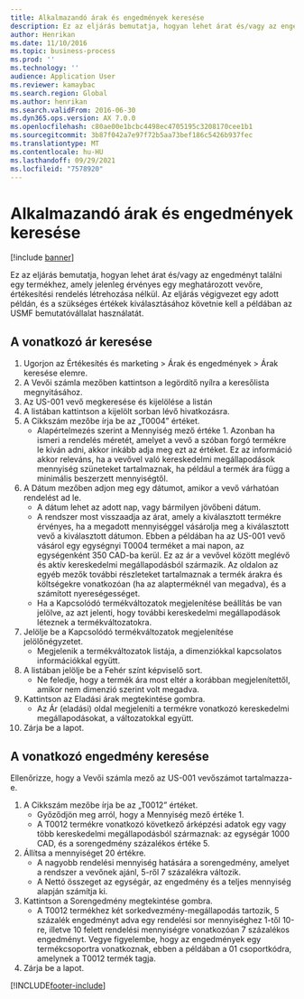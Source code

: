 ```yaml
---
title: Alkalmazandó árak és engedmények keresése
description: Ez az eljárás bemutatja, hogyan lehet árat és/vagy az engedményt találni egy termékhez, amely jelenleg érvényes egy meghatározott vevőre, értékesítési rendelés létrehozása nélkül.
author: Henrikan
ms.date: 11/10/2016
ms.topic: business-process
ms.prod: ''
ms.technology: ''
audience: Application User
ms.reviewer: kamaybac
ms.search.region: Global
ms.author: henrikan
ms.search.validFrom: 2016-06-30
ms.dyn365.ops.version: AX 7.0.0
ms.openlocfilehash: c80ae00e1bcbc4498ec4705195c3208170cee1b1
ms.sourcegitcommit: 3b87f042a7e97f72b5aa73bef186c5426b937fec
ms.translationtype: MT
ms.contentlocale: hu-HU
ms.lasthandoff: 09/29/2021
ms.locfileid: "7578920"
---
```

# <a name="look-up-applicable-prices-and-discounts"></a>Alkalmazandó árak és engedmények keresése

[!include [banner](../../includes/banner.md)]

Ez az eljárás bemutatja, hogyan lehet árat és/vagy az engedményt találni egy termékhez, amely jelenleg érvényes egy meghatározott vevőre, értékesítési rendelés létrehozása nélkül. Az eljárás végigvezet egy adott példán, és a szükséges értékek kiválasztásához követnie kell a példában az USMF bemutatóvállalat használatát.


## <a name="find-the-applicable-price"></a>A vonatkozó ár keresése
1. Ugorjon az Értékesítés és marketing > Árak és engedmények > Árak keresése elemre.
2. A Vevői számla mezőben kattintson a legördítő nyílra a keresőlista megnyitásához.
3. Az US-001 vevő megkeresése és kijelölése a listán
4. A listában kattintson a kijelölt sorban lévő hivatkozásra.
5. A Cikkszám mezőbe írja be az „T0004” értéket.
    * Alapértelmezés szerint a Mennyiség mező értéke 1. Azonban ha ismeri a rendelés méretét, amelyet a vevő a szóban forgó termékre le kíván adni, akkor inkább adja meg ezt az értéket. Ez az információ akkor releváns, ha a vevővel való kereskedelmi megállapodások mennyiség szüneteket tartalmaznak, ha például a termék ára függ a minimális beszerzett mennyiségtől.  
6. A Dátum mezőben adjon meg egy dátumot, amikor a vevő várhatóan rendelést ad le. 
    * A dátum lehet az adott nap, vagy bármilyen jövőbeni dátum.  
    * A rendszer most visszaadja az árat, amely a kiválasztott termékre érvényes, ha a megadott mennyiséggel vásárolja meg a kiválasztott vevő a kiválasztott dátumon. Ebben a példában ha az US-001 vevő vásárol egy egységnyi T0004 terméket a mai napon, az egységenként 350 CAD-ba kerül. Ez az ár a vevővel között meglévő és aktív kereskedelmi megállapodásból származik.      Az oldalon az egyéb mezők további részleteket tartalmaznak a termék árakra és költségekre vonatkozóan (ha az alapterméknél van megadva), és a számított nyereségességet.  
    * Ha a Kapcsolódó termékváltozatok megjelenítése beállítás be van jelölve, az azt jelenti, hogy további kereskedelmi megállapodások léteznek a termékváltozatokra.  
7. Jelölje be a Kapcsolódó termékváltozatok megjelenítése jelölőnégyzetet.
    * Megjelenik a termékváltozatok listája, a dimenziókkal kapcsolatos információkkal együtt.  
8. A listában jelölje be a Fehér színt képviselő sort.
    * Ne feledje, hogy a termék ára most eltér a korábban megjelenítettől, amikor nem dimenzió szerint volt megadva.  
9. Kattintson az Eladási árak megtekintése gombra.
    * Az Ár (eladási) oldal megjeleníti a termékre vonatkozó kereskedelmi megállapodásokat, a változatokkal együtt.  
10. Zárja be a lapot.

## <a name="find-the-applicable-discount"></a>A vonatkozó engedmény keresése
Ellenőrizze, hogy a Vevői számla mező az US-001 vevőszámot tartalmazza-e.   
1. A Cikkszám mezőbe írja be az „T0012” értéket.
    * Győződjön meg arról, hogy a Mennyiség mező értéke 1.  
    * A T0012 termékre vonatkozó következő árképzési adatok egy vagy több kereskedelmi megállapodásból származnak: az egységár 1000 CAD, és a sorengedmény százalékos értéke 5.  
2. Állítsa a mennyiséget 20 értékre.
    * A nagyobb rendelési mennyiség hatására a sorengedmény, amelyet a rendszer a vevőnek ajánl, 5-ről 7 százalékra változik.  
    * A Nettó összeget az egységár, az engedmény és a teljes mennyiség alapján számítja ki.  
3. Kattintson a Sorengedmény megtekintése gombra.
    * A T0012 termékhez két sorkedvezmény-megállapodás tartozik, 5 százalék engedményt adva egy rendelési sor mennyiséghez 1-től 10-re, illetve 10 felett rendelési mennyiségre vonatkozóan 7 százalékos engedményt. Vegye figyelembe, hogy az engedmények egy termékcsoportra vonatkoznak, ebben a példában a 01 csoportkódra, amelynek a T0012 termék tagja.  
4. Zárja be a lapot.



[!INCLUDE[footer-include](../../../includes/footer-banner.md)]